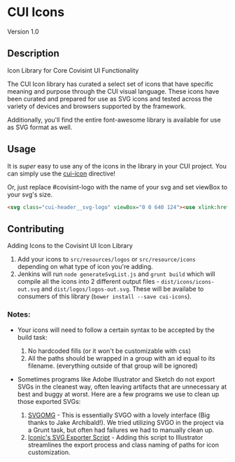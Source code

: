# CUI Icons

Version 1.0


## Description

Icon Library for Core Covisint UI Functionality

The CUI Icon library has curated a select set of icons that have specific meaning and purpose through the CUI visual language.  These icons have been curated and prepared for use as SVG icons and tested across the variety of devices and browsers supported by the framework.

Additionally, you'll find the entire font-awesome library is available for use as SVG format as well.

## Usage
It is _super_ easy to use any of the icons in the library in your CUI project.  You can simply use the [cui-icon](/docs/packages/cui-ng/directives/cui-icon.md) directive!

Or, just replace #covisint-logo with the name of your svg and set viewBox to your svg's size.

```html
<svg class="cui-header__svg-logo" viewBox="0 0 640 124"><use xlink:href="node_modules/@covisint/cui-icons/dist/logos/logos-out.svg#covisint-logo"></use></svg>
```

## Contributing
Adding Icons to the Covisint UI Icon Library

1. Add your icons to `src/resources/logos` or `src/resource/icons` depending on what type of icon you're adding.
2. Jenkins will run `node generateSvgList.js` and `grunt build` which will compile all the icons into 2 different output files - `dist/icons/icons-out.svg` and `dist/logos/logos-out.svg`. These will be availabe to consumers of this library (`bower install --save cui-icons`).

### Notes:

* Your icons will need to follow a certain syntax to be accepted by the build task:
  1. No hardcoded fills (or it won't be customizable with css)
  2. All the paths should be wrapped in a group with an id equal to its filename. (everything outside of that group will be ignored)

* Sometimes programs like Adobe Illustrator and Sketch do not export SVGs in the cleanest way, often leaving artifacts that are unnecessary at best and buggy at worst. Here are a few programs we use to clean up those exported SVGs:
  1. [SVGOMG](https://jakearchibald.github.io/svgomg/) - This is essentially SVGO with a lovely interface (Big thanks to Jake Archibald!). We tried utilizing SVGO in the project via a Grunt task, but often had failures we had to manually clean up. 
  2. [Iconic's SVG Exporter Script](https://github.com/iconic/illustrator-svg-exporter) - Adding this script to Illustrator streamlines the export process and class naming of paths for icon customization.
